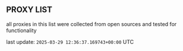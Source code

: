## PROXY LIST

all proxies in this list were collected from open sources and tested for functionality

last update: `2025-03-29 12:36:37.169743+00:00` UTC